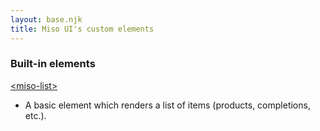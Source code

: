 ```yaml
---
layout: base.njk
title: Miso UI's custom elements
---
```


### Built-in elements
[&lt;miso-list>](./miso-list)
* A basic element which renders a list of items (products, completions, etc.).

